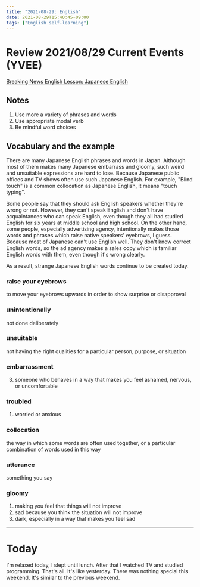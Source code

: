 ```yaml
---
title: "2021-08-29: English"
date: 2021-08-29T15:40:45+09:00
tags: ["English self-learning"]
---
```


# Review 2021/08/29 Current Events (YVEE)

[Breaking News English Lesson: Japanese English](https://breakingnewsenglish.com/2011/201121-japanese-english.html)

## Notes
1. Use more a variety of phrases and words
2. Use appropriate modal verb
3. Be mindful word choices

## Vocabulary and the example
There are many Japanese English phrases and words in Japan.
Although most of them makes many Japanese embarrass and gloomy, such weird and unsuitable expressions are hard to lose.
Because Japanese public offices and TV shows often use such Japanese English.
For example, "Blind touch" is a common collocation as Japanese English, it means "touch typing".

Some people say that they should ask English speakers whether they're wrong or not.
However, they can't speak English and don't have acquaintances who can speak English, even though they all had studied English for six years at middle school and high school.
On the other hand, some people, especially advertising agency, intentionally makes those words and phrases which raise native speakers' eyebrows, I guess.
Because most of Japanese can't use English well.
They don't know correct English words, so the ad agency makes a sales copy which is familiar English words with them, even though it's wrong clearly.

As a result, strange Japanese English words continue to be created today.

### raise your eyebrows
to move your eyebrows upwards in order to show surprise or disapproval

### unintentionally
not done deliberately

### unsuitable
not having the right qualities for a particular person, purpose, or situation

### embarrassment
3. someone who behaves in a way that makes you feel ashamed, nervous, or uncomfortable

### troubled
1. worried or anxious

### collocation
the way in which some words are often used together, or a particular combination of words used in this way

### utterance
something you say

### gloomy
1. making you feel that things will not improve
2. sad because you think the situation will not improve
3. dark, especially in a way that makes you feel sad

---

# Today
I'm relaxed today, I slept until lunch.
After that I watched TV and studied programming.
That's all. It's like yesterday.
There was nothing special this weekend.
It's similar to the previous weekend.
